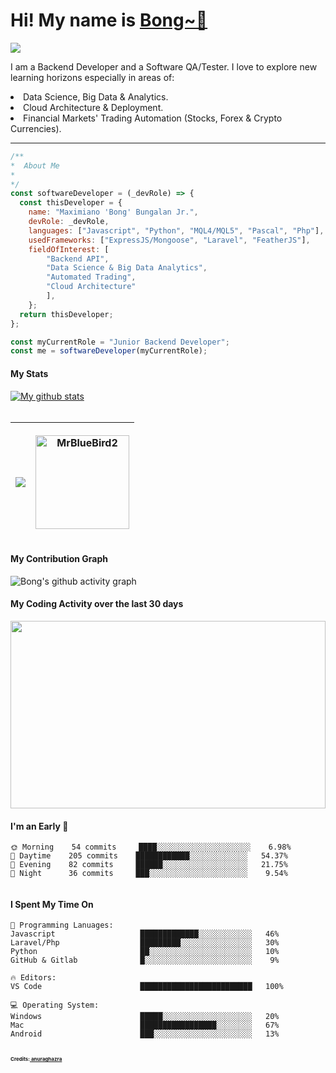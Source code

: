 
<p align="left">
  <h1 align="left">  Hi!   My name is  <a href="https://github.com/ircNewBie"> Bong~👋</a> </h1>
</p>
<p align="left">
  <a align="center" href="https://github.com/DenverCoder1/readme-typing-svg"><img src="https://readme-typing-svg.herokuapp.com?&font=IBM+Plex+Sans&color=4DD091&size=25&lines=Welcome+to+my+GitHub+Page.;I+am+a+Backend+Developer.;A+Software+QA/+Tester+as+well.;I+use+Javascript,+Python,+etc...;;I'm++a+little+sleepy++programmer.;And+sure,++++I+snore!!+++;+++" /></a>

</p>

<p>
I am a Backend Developer and a Software QA/Tester. 
   I love to explore new learning horizons especially in areas of:
  <li>
          Data Science, Big Data & Analytics.
  </li>
   <li>
          Cloud Architecture & Deployment.
  </li>
  <li>
          Financial Markets' Trading Automation (Stocks, Forex & Crypto Currencies).
  </li>
</p>
<hr>

```javascript
/**
*  About Me
*
*/
const softwareDeveloper = (_devRole) => {
  const thisDeveloper = {
    name: "Maximiano 'Bong' Bungalan Jr.",
    devRole: _devRole,
    languages: ["Javascript", "Python", "MQL4/MQL5", "Pascal", "Php"],
    usedFrameworks: ["ExpressJS/Mongoose", "Laravel", "FeatherJS"],
    fieldOfInterest: [
        "Backend API",
        "Data Science & Big Data Analytics",
        "Automated Trading",
        "Cloud Architecture"
        ],
    };
  return thisDeveloper;
};

const myCurrentRole = "Junior Backend Developer";
const me = softwareDeveloper(myCurrentRole);

```


#### My Stats

<table border-spacing: 0; padding: 0px0;>
<thead>
<a href="https://github.com/ircNewBie/ircNewBie"><img align="center" src="https://github-readme-stats.vercel.app/api?username=ircNewBie&show_icons=true&include_all_commits=true&theme=onedark" alt="My github stats" />
</a>
      
<tr>
  <th>
  <a href="https://github.com/ircNewBie/ircNewBie">
    <!-- Change the `github-readme-stats.anuraghazra1.vercel.app` to `github-readme-stats.vercel.app`  -->
    <img align="center" src="https://github-readme-stats.vercel.app/api/top-langs/?username=ircNewBie&layout=compact&theme=onedark" />
  </a>

  </th>

<th>

<p align="center">
  <img align="center" height="150em" src="https://github-readme-streak-stats.herokuapp.com/?user=ircNewBie&theme=onedark" alt="MrBlueBird2" />
</p>
</th>
</br>
</br>
</tr>
</thead>
</table>

#### My Contribution Graph
![Bong's github activity graph](https://activity-graph.herokuapp.com/graph?username=ircNewBie&theme=react-dark)

#### My Coding Activity over the last 30 days
<a href="https://wakatime.com"><img src="https://wakatime.com/share/@ircNewBie/ddff9ecb-e20e-4815-b2c6-ce1d437070ce.png" style="width:100%; height:300px" /></a>


<!---
--->


#### I'm an Early 🐤
```text
🌞 Morning    54 commits     ████░░░░░░░░░░░░░░░░░░░░░    6.98% 
🌆 Daytime    205 commits    ████████████░░░░░░░░░░░░░   54.37% 
🌃 Evening    82 commits     ██████░░░░░░░░░░░░░░░░░░░   21.75% 
🌙 Night      36 commits     ███░░░░░░░░░░░░░░░░░░░░░░    9.54%
                             
```

#### I Spent My Time On
```text
💬 Programming Lanuages:
Javascript                   █████████████░░░░░░░░░░░░   46% 
Laravel/Php                  █████████░░░░░░░░░░░░░░░░   30% 
Python                       ██░░░░░░░░░░░░░░░░░░░░░░░   10% 
GitHub & Gitlab              █░░░░░░░░░░░░░░░░░░░░░░░░    9%
                          
🔥 Editors:
VS Code                      █████████████████████████   100% 

💻 Operating System:
Windows                      █████░░░░░░░░░░░░░░░░░░░░   20%
Mac                          █████████████████░░░░░░░░   67%
Android                      ███░░░░░░░░░░░░░░░░░░░░░░   13%
                         
```


<h4 style="font-size:8px">
Credits:<a href="https://github.com/anuraghazra/github-readme-stats" > anuraghazra</a>


